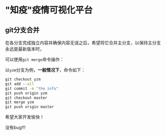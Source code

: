 # "知疫"疫情可视化平台

## git分支合并

在各分支完成独立内容并确保内容无误之后，希望将它合并主分支，以保持主分支永远是最新版本时，

可以使用`git merge`命令操作：

以`yzm`分支为例，**一般情况下**，命令如下：

```cmd
git checkout yzm
git add --all 
git commit -m "the info"
git push origin yzm
git checkout master
git merge yzm
git push origin master
```





希望大家开发愉快！

没有bug!!!



